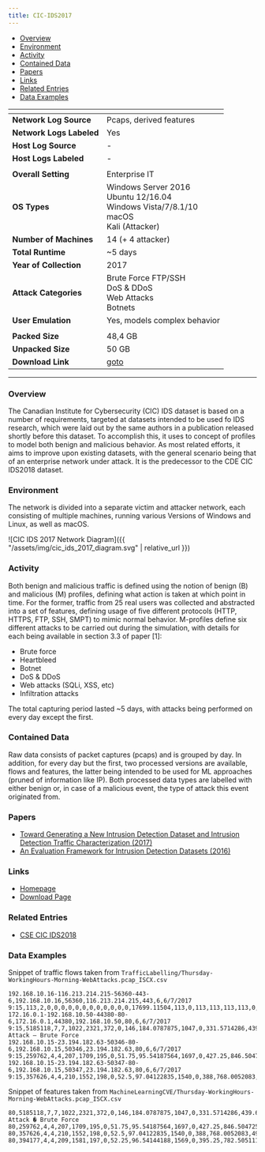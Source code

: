 ```yaml
---
title: CIC-IDS2017
---
```


- [Overview](#overview)
- [Environment](#environment)
- [Activity](#activity)
- [Contained Data](#contained-data)
- [Papers](#papers)
- [Links](#links)
- [Related Entries](#related-entries)
- [Data Examples](#data-examples)

| <!-- -->                 | <!-- -->                                                                                         |
|--------------------------|--------------------------------------------------------------------------------------------------|
| **Network Log Source**   | Pcaps, derived features                                                                          |
| **Network Logs Labeled** | Yes                                                                                              |
| **Host Log Source**      | -                                                                                                |
| **Host Logs Labeled**    | -                                                                                                |
|                          |                                                                                                  |
| **Overall Setting**      | Enterprise IT                                                                                    |
| **OS Types**             | Windows Server 2016<br/>Ubuntu 12/16.04<br/>Windows Vista/7/8.1/10<br/>macOS<br/>Kali (Attacker) |
| **Number of Machines**   | 14 (+ 4 attacker)                                                                                |
| **Total Runtime**        | ~5 days                                                                                          |
| **Year of Collection**   | 2017                                                                                             |
| **Attack Categories**    | Brute Force FTP/SSH<br/>DoS & DDoS<br/>Web Attacks<br/>Botnets                                   |
| **User Emulation**       | Yes, models complex behavior                                                                     |
|                          |                                                                                                  |
| **Packed Size**          | 48,4 GB                                                                                          |
| **Unpacked Size**        | 50 GB                                                                                            |
| **Download Link**        | [goto](http://205.174.165.80/CICDataset/CIC-IDS-2017/Dataset/)                                   |

***

### Overview

The Canadian Institute for Cybersecurity (CIC) IDS dataset is based on a number of requirements, targeted at datasets
intended to be used fo IDS research,
which were laid out by the same authors in a publication released shortly before this dataset.
To accomplish this, it uses to concept of profiles to model both benign and malicious behavior.
As most related efforts, it aims to improve upon existing datasets, with the general scenario being that of an
enterprise network under attack.
It is the predecessor to the CDE CIC IDS2018 dataset.

### Environment

The network is divided into a separate victim and attacker network, each consisting of multiple machines, running
various Versions of Windows and Linux, as well as macOS.

![CIC IDS 2017 Network Diagram]({{ "/assets/img/cic_ids_2017_diagram.svg" | relative_url }})

### Activity

Both benign and malicious traffic is defined using the notion of benign (B) and malicious (M) profiles, defining what
action is taken at which point in time.
For the former, traffic from 25 real users was collected and abstracted into a set of features, defining usage of five
different protocols (HTTP, HTTPS, FTP, SSH, SMPT) to mimic normal behavior.
M-profiles define six different attacks to be carried out during the simulation, with details for each being available
in section 3.3 of paper [1]:

- Brute force
- Heartbleed
- Botnet
- DoS & DDoS
- Web attacks (SQLi, XSS, etc)
- Infiltration attacks

The total capturing period lasted ~5 days, with attacks being performed on every day except the first.

### Contained Data

Raw data consists of packet captures (pcaps) and is grouped by day.
In addition, for every day but the first, two processed versions are available, flows and features, the latter being
intended to be used for ML approaches (pruned of information like IP).
Both processed data types are labelled with either benign or, in case of a malicious event, the type of attack this
event originated from.

### Papers

- [Toward Generating a New Intrusion Detection Dataset and Intrusion Detection Traffic Characterization (2017)](https://doi.org/10.5220/0006639801080116)
- [An Evaluation Framework for Intrusion Detection Datasets (2016)](https://doi.org/10.1109/ICISSEC.2016.7885840)

### Links

- [Homepage](https://www.unb.ca/cic/datasets/ids-2017.html)
- [Download Page](http://205.174.165.80/CICDataset/CIC-IDS-2017/Dataset/)

### Related Entries

- [CSE CIC IDS2018](cse_cic_ids2018.md)

### Data Examples

Snippet of traffic flows taken from `TrafficLabelling/Thursday-WorkingHours-Morning-WebAttacks.pcap_ISCX.csv`

```
192.168.10.16-116.213.214.215-56360-443-6,192.168.10.16,56360,116.213.214.215,443,6,6/7/2017 9:15,113,2,0,0,0,0,0,0,0,0,0,0,0,0,17699.11504,113,0,113,113,113,113,0,113,113,0,0,0,0,0,0,0,0,0,64,0,17699.11504,0,0,0,0,0,0,0,0,0,0,1,0,0,0,0,0,0,0,64,0,0,0,0,0,0,2,0,0,0,681,-1,0,32,0,0,0,0,0,0,0,0,BENIGN
172.16.0.1-192.168.10.50-44380-80-6,172.16.0.1,44380,192.168.10.50,80,6,6/7/2017 9:15,5185118,7,7,1022,2321,372,0,146,184.0787875,1047,0,331.5714286,439.6592837,644.7297824,2.700034985,398855.2308,1372180.71,4963956,4,221162,36860.33333,56141.02125,141434,4,5185004,864167.3333,2027593.314,5001548,879,0,0,0,0,232,232,1.350017492,1.350017492,0,1047,222.8666667,331.3239387,109775.5524,0,0,0,1,0,0,0,0,1,238.7857143,146,331.5714286,232,0,0,0,0,0,0,7,1022,7,2321,29200,252,3,32,0,0,0,0,0,0,0,0,Web Attack – Brute Force
192.168.10.15-23.194.182.63-50346-80-6,192.168.10.15,50346,23.194.182.63,80,6,6/7/2017 9:15,259762,4,4,207,1709,195,0,51.75,95.54187564,1697,0,427.25,846.5047253,7375.98263,30.79742226,37108.85714,77386.88179,210781,51,48981,16327,13973.63943,24489,192,235408,78469.33333,115202.6524,210832,810,0,0,0,0,92,92,15.39871113,15.39871113,0,1697,212.8888889,560.1431613,313760.3611,0,0,0,1,0,0,0,0,1,239.5,51.75,427.25,92,0,0,0,0,0,0,4,207,4,1709,8192,946,3,20,0,0,0,0,0,0,0,0,BENIGN
192.168.10.15-23.194.182.63-50347-80-6,192.168.10.15,50347,23.194.182.63,80,6,6/7/2017 9:15,357626,4,4,210,1552,198,0,52.5,97.04122835,1540,0,388,768.0052083,4926.934843,22.36973822,51089.42857,113924.299,308242,42,49384,16461.33333,14219.05483,25065,49,333461,111153.6667,171065.931,308284,1713,0,0,0,0,92,92,11.18486911,11.18486911,0,1540,195.7777778,508.1815074,258248.4444,0,0,0,1,0,0,0,0,1,220.25,52.5,388,92,0,0,0,0,0,0,4,210,4,1552,8192,946,3,20,0,0,0,0,0,0,0,0,BENIGN
```

Snippet of features taken from `MachineLearningCVE/Thursday-WorkingHours-Morning-WebAttacks.pcap_ISCX.csv`

```
80,5185118,7,7,1022,2321,372,0,146,184.0787875,1047,0,331.5714286,439.6592837,644.7297824,2.700034985,398855.2308,1372180.71,4963956,4,221162,36860.33333,56141.02125,141434,4,5185004,864167.3333,2027593.314,5001548,879,0,0,0,0,232,232,1.350017492,1.350017492,0,1047,222.8666667,331.3239387,109775.5524,0,0,0,1,0,0,0,0,1,238.7857143,146,331.5714286,232,0,0,0,0,0,0,7,1022,7,2321,29200,252,3,32,0,0,0,0,0,0,0,0,Web Attack � Brute Force
80,259762,4,4,207,1709,195,0,51.75,95.54187564,1697,0,427.25,846.5047253,7375.98263,30.79742226,37108.85714,77386.88179,210781,51,48981,16327,13973.63943,24489,192,235408,78469.33333,115202.6524,210832,810,0,0,0,0,92,92,15.39871113,15.39871113,0,1697,212.8888889,560.1431613,313760.3611,0,0,0,1,0,0,0,0,1,239.5,51.75,427.25,92,0,0,0,0,0,0,4,207,4,1709,8192,946,3,20,0,0,0,0,0,0,0,0,BENIGN
80,357626,4,4,210,1552,198,0,52.5,97.04122835,1540,0,388,768.0052083,4926.934843,22.36973822,51089.42857,113924.299,308242,42,49384,16461.33333,14219.05483,25065,49,333461,111153.6667,171065.931,308284,1713,0,0,0,0,92,92,11.18486911,11.18486911,0,1540,195.7777778,508.1815074,258248.4444,0,0,0,1,0,0,0,0,1,220.25,52.5,388,92,0,0,0,0,0,0,4,210,4,1552,8192,946,3,20,0,0,0,0,0,0,0,0,BENIGN
80,394177,4,4,209,1581,197,0,52.25,96.54144188,1569,0,395.25,782.5051118,4541.107168,20.29545103,56311,95460.54537,262095,100,132082,44027.33333,56213.14882,107403,192,369873,123291,123996.2342,262195,23767,0,0,0,0,92,92,10.14772551,10.14772551,0,1569,198.8888889,517.7720165,268087.8611,0,0,0,1,0,0,0,0,1,223.75,52.25,395.25,92,0,0,0,0,0,0,4,209,4,1581,8192,946,3,20,0,0,0,0,0,0,0,0,BENIGN
```